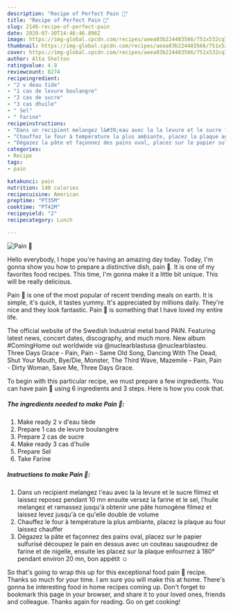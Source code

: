 ```yaml
---
description: "Recipe of Perfect Pain 🥖"
title: "Recipe of Perfect Pain 🥖"
slug: 2146-recipe-of-perfect-pain
date: 2020-07-30T14:46:46.896Z
image: https://img-global.cpcdn.com/recipes/aeea03b224483566/751x532cq70/pain-🥖-photo-principale-de-la-recette.jpg
thumbnail: https://img-global.cpcdn.com/recipes/aeea03b224483566/751x532cq70/pain-🥖-photo-principale-de-la-recette.jpg
cover: https://img-global.cpcdn.com/recipes/aeea03b224483566/751x532cq70/pain-🥖-photo-principale-de-la-recette.jpg
author: Alta Shelton
ratingvalue: 4.9
reviewcount: 8274
recipeingredient:
- "2 v deau tide"
- "1 cas de levure boulangre"
- "2 cas de sucre"
- "3 cas dhuile"
- " Sel"
- " Farine"
recipeinstructions:
- "Dans un recipient melangez l&#39;eau avec la la levure et le sucre filmez et laissez reposez pendant 10 mn ensuite versez la farine et le sel, l&#39;huile melangez et ramassez jusqu&#39;à obtenir une pâte homogène filmez et laissez levez jusqu&#39;à ce qu&#39;elle double de volume"
- "Chauffez le four à température la plus ambiante, placez la plaque au four laissez chauffer"
- "Dégazez la pâte et façonnez des pains oval, placez sur le papier sulfurisé découpez le pain en dessus avec un couteau saupoudrez de farine et de nigelle, ensuite les placez sur la plaque enfournez à 180° pendant environ 20 mn, bon appétit ☺️"
categories:
- Recipe
tags:
- pain

katakunci: pain 
nutrition: 140 calories
recipecuisine: American
preptime: "PT35M"
cooktime: "PT42M"
recipeyield: "2"
recipecategory: Lunch

---
```



![Pain 🥖](https://img-global.cpcdn.com/recipes/aeea03b224483566/751x532cq70/pain-🥖-photo-principale-de-la-recette.jpg)

Hello everybody, I hope you're having an amazing day today. Today, I'm gonna show you how to prepare a distinctive dish, pain 🥖. It is one of my favorites food recipes. This time, I'm gonna make it a little bit unique. This will be really delicious.

Pain 🥖 is one of the most popular of recent trending meals on earth. It is simple, it's quick, it tastes yummy. It's appreciated by millions daily. They're nice and they look fantastic. Pain 🥖 is something that I have loved my entire life.

The official website of the Swedish Industrial metal band PAIN. Featuring latest news, concert dates, discography, and much more. New album #ComingHome out worldwide via @nuclearblastusa @nuclearblasteu. Three Days Grace - Pain, Pain - Same Old Song, Dancing With The Dead, Shut Your Mouth, Bye/Die, Monster, The Third Wave, Mazemile - Pain, Pain - Dirty Woman, Save Me, Three Days Grace.


To begin with this particular recipe, we must prepare a few ingredients. You can have pain 🥖 using 6 ingredients and 3 steps. Here is how you cook that.

<!--inarticleads1-->

##### The ingredients needed to make Pain 🥖:

1. Make ready 2 v d&#39;eau tiède
1. Prepare 1 cas de levure boulangère
1. Prepare 2 cas de sucre
1. Make ready 3 cas d&#39;huile
1. Prepare  Sel
1. Take  Farine




<!--inarticleads2-->

##### Instructions to make Pain 🥖:

1. Dans un recipient melangez l&#39;eau avec la la levure et le sucre filmez et laissez reposez pendant 10 mn ensuite versez la farine et le sel, l&#39;huile melangez et ramassez jusqu&#39;à obtenir une pâte homogène filmez et laissez levez jusqu&#39;à ce qu&#39;elle double de volume
1. Chauffez le four à température la plus ambiante, placez la plaque au four laissez chauffer
1. Dégazez la pâte et façonnez des pains oval, placez sur le papier sulfurisé découpez le pain en dessus avec un couteau saupoudrez de farine et de nigelle, ensuite les placez sur la plaque enfournez à 180° pendant environ 20 mn, bon appétit ☺️




So that's going to wrap this up for this exceptional food pain 🥖 recipe. Thanks so much for your time. I am sure you will make this at home. There's gonna be interesting food in home recipes coming up. Don't forget to bookmark this page in your browser, and share it to your loved ones, friends and colleague. Thanks again for reading. Go on get cooking!
